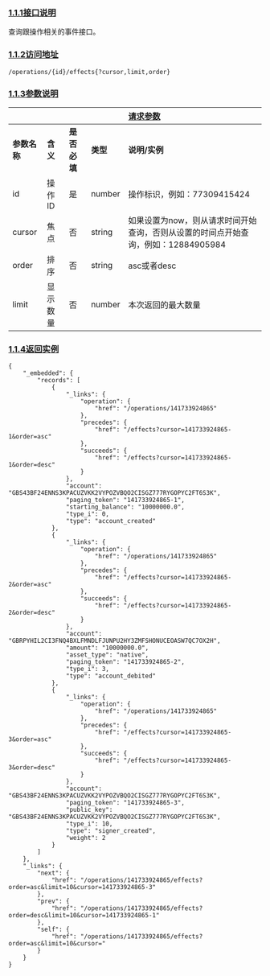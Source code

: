 ### [1.1.1接口说明](https://www.gitbook.com/book/wilsonhua/nbile-api/edit#)

查询跟操作相关的事件接口。

### [1.1.2访问地址](https://www.gitbook.com/book/wilsonhua/nbile-api/edit#)

```
/operations/{id}/effects{?cursor,limit,order}
```

### [1.1.3参数说明](https://www.gitbook.com/book/wilsonhua/nbile-api/edit#)

|   |   |   |   | [**请求参数**](https://www.gitbook.com/book/wilsonhua/nbile-api/edit#) |
| :--- | :--- | :--- | :--- | :--- |
| **参数名称** | **含义** | **是否必填** | **类型** | **说明/实例** |
| id | 操作ID | 是 | number | 操作标识，例如：77309415424 |
| cursor | 焦点 | 否 | string | 如果设置为now，则从请求时间开始查询，否则从设置的时间点开始查询，例如：12884905984 |
| order | 排序 | 否 | string | asc或者desc |
| limit | 显示数量 | 否 | number | 本次返回的最大数量 |

  


### [1.1.4返回实例](https://www.gitbook.com/book/wilsonhua/nbile-api/edit#)

```
{
    "_embedded": {
        "records": [
            {
                "_links": {
                    "operation": {
                        "href": "/operations/141733924865"
                    },
                    "precedes": {
                        "href": "/effects?cursor=141733924865-1&order=asc"
                    },
                    "succeeds": {
                        "href": "/effects?cursor=141733924865-1&order=desc"
                    }
                },
                "account": "GBS43BF24ENNS3KPACUZVKK2VYPOZVBQO2CISGZ777RYGOPYC2FT6S3K",
                "paging_token": "141733924865-1",
                "starting_balance": "10000000.0",
                "type_i": 0,
                "type": "account_created"
            },
            {
                "_links": {
                    "operation": {
                        "href": "/operations/141733924865"
                    },
                    "precedes": {
                        "href": "/effects?cursor=141733924865-2&order=asc"
                    },
                    "succeeds": {
                        "href": "/effects?cursor=141733924865-2&order=desc"
                    }
                },
                "account": "GBRPYHIL2CI3FNQ4BXLFMNDLFJUNPU2HY3ZMFSHONUCEOASW7QC7OX2H",
                "amount": "10000000.0",
                "asset_type": "native",
                "paging_token": "141733924865-2",
                "type_i": 3,
                "type": "account_debited"
            },
            {
                "_links": {
                    "operation": {
                        "href": "/operations/141733924865"
                    },
                    "precedes": {
                        "href": "/effects?cursor=141733924865-3&order=asc"
                    },
                    "succeeds": {
                        "href": "/effects?cursor=141733924865-3&order=desc"
                    }
                },
                "account": "GBS43BF24ENNS3KPACUZVKK2VYPOZVBQO2CISGZ777RYGOPYC2FT6S3K",
                "paging_token": "141733924865-3",
                "public_key": "GBS43BF24ENNS3KPACUZVKK2VYPOZVBQO2CISGZ777RYGOPYC2FT6S3K",
                "type_i": 10,
                "type": "signer_created",
                "weight": 2
            }
        ]
    },
    "_links": {
        "next": {
            "href": "/operations/141733924865/effects?order=asc&limit=10&cursor=141733924865-3"
        },
        "prev": {
            "href": "/operations/141733924865/effects?order=desc&limit=10&cursor=141733924865-1"
        },
        "self": {
            "href": "/operations/141733924865/effects?order=asc&limit=10&cursor="
        }
    }
}
```



